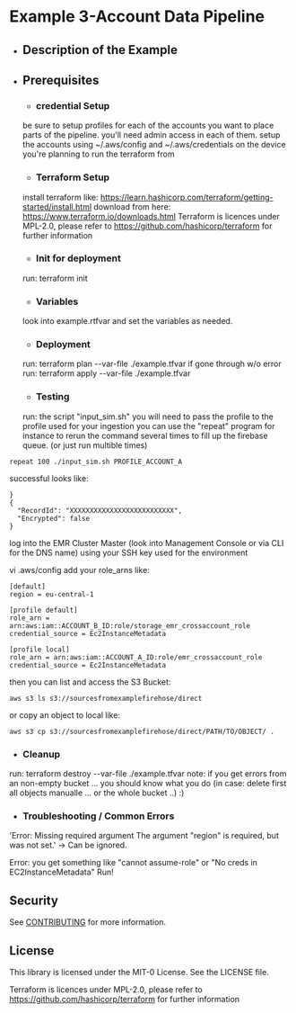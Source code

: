 # Example 3-Account Data Pipeline 

* ## Description of the Example 

* ## Prerequisites 
  * ### credential Setup
  be sure to setup profiles for each of the accounts you want to place parts of the pipeline. 
  you'll need admin access in each of them. setup the accounts using ~/.aws/config and ~/.aws/credentials
  on the device you're planning to run the terraform from

  * ### Terraform Setup
  install terraform like: https://learn.hashicorp.com/terraform/getting-started/install.html 
  download from here: https://www.terraform.io/downloads.html 
  Terraform is licences under MPL-2.0, please refer to https://github.com/hashicorp/terraform for further information

  * ### Init for deployment
  run: terraform init
  * ### Variables
  look into example.rtfvar and set the variables as needed. 
  * ### Deployment
  run: terraform plan --var-file ./example.tfvar
  if gone through w/o error
  run: terraform apply --var-file ./example.tfvar
  * ### Testing
  run: the script "input_sim.sh" 
  you will need to pass the profile to the profile used for your ingestion
    you can use  the "repeat" program for instance to rerun the command several times to fill up the firebase queue. (or just run multible times)

```
repeat 100 ./input_sim.sh PROFILE_ACCOUNT_A
```


successful looks like: 
  ```
}
{
    "RecordId": "XXXXXXXXXXXXXXXXXXXXXXXXXX",
    "Encrypted": false
}
  ```

  log into the EMR Cluster Master (look into Management Console or via CLI for the DNS name) using your SSH key used for the environment

  vi .aws/config 
add your role_arns like: 

```
[default]
region = eu-central-1 

[profile default]
role_arn = arn:aws:iam::ACCOUNT_B_ID:role/storage_emr_crossaccount_role
credential_source = Ec2InstanceMetadata

[profile local]
role_arn = arn:aws:iam::ACCOUNT_A_ID:role/emr_crossaccount_role
credential_source = Ec2InstanceMetadata
```
then you can list and access the S3 Bucket:

```
aws s3 ls s3://sourcesfromexamplefirehose/direct
```

or copy an object to local like: 
```
aws s3 cp s3://sourcesfromexamplefirehose/direct/PATH/TO/OBJECT/ .
```

  * ### Cleanup
  run: terraform destroy --var-file ./example.tfvar
  note: if you get errors from an non-empty bucket ... you should know what you do (in case: delete first all objects manualle ... or the whole bucket ..) :) 

  * ### Troubleshooting / Common Errors
  'Error: Missing required argument
  The argument "region" is required, but was not set.'
  -> Can be ignored.

  Error: you get something like "cannot assume-role" or "No creds in EC2InstanceMetadata" 
  Run! 

## Security

See [CONTRIBUTING](CONTRIBUTING.md#security-issue-notifications) for more information.

## License

This library is licensed under the MIT-0 License. See the LICENSE file.

Terraform is licences under MPL-2.0, please refer to https://github.com/hashicorp/terraform for further information